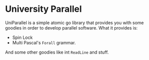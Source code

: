 
# University Parallel

UniParallel is a simple atomic go library that provides you with some goodies in order to develop parallel software. What it provides is:

- Spin Lock
- Multi Pascal's `Forall` grammar.

And some other goodies like int `ReadLine` and stuff.